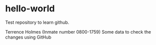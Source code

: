 # hello-world
Test repository to learn github.

Terrence Holmes (Inmate number 0800-1759)
Some data to check the changes using GitHub
